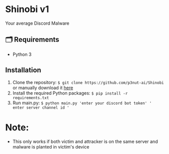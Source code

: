 # Shinobi v1

Your average Discord Malware

## 🗂️ Requirements

* Python 3

## Installation

1. Clone the repository: `$ git clone https://github.com/p3nut-ai/Shinobi` or manually download it [here](https://github.com/p3nut-ai/Shinobi)
2. Install the required Python packages: `$ pip install -r requirements.txt`
3. Run main.py: `$ python main.py 'enter your discord bot token' ' enter server channel id ' `

# Note:
 - This only works if both victim and attracker is on the same server and malware is planted in victim's device
